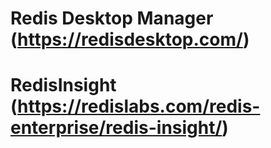 # Redis Desktop Manager (https://redisdesktop.com/)
# RedisInsight (https://redislabs.com/redis-enterprise/redis-insight/)
